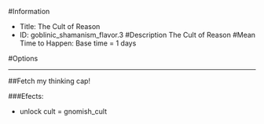 #Information
 - Title: The Cult of Reason
 - ID: goblinic_shamanism_flavor.3
#Description
The Cult of Reason
#Mean Time to Happen:
Base time = 1 days

#Options

___
##Fetch my thinking cap!

###Efects:<ul><li>unlock cult = gnomish_cult</li></ul>
